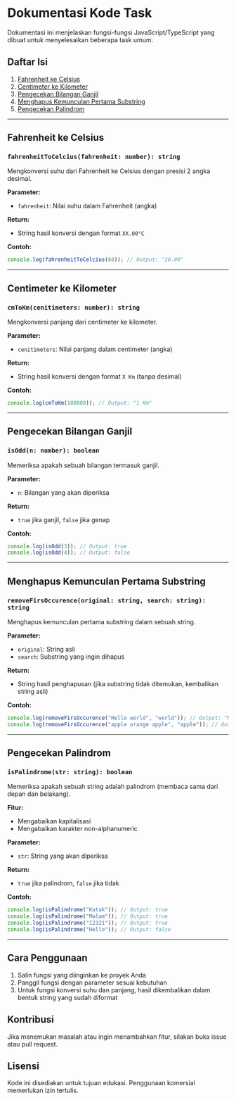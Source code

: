 # Dokumentasi Kode Task

Dokumentasi ini menjelaskan fungsi-fungsi JavaScript/TypeScript yang dibuat untuk menyelesaikan beberapa task umum.

## Daftar Isi

1. [Fahrenheit ke Celsius](#fahrenheit-ke-celsius)
2. [Centimeter ke Kilometer](#centimeter-ke-kilometer)
3. [Pengecekan Bilangan Ganjil](#pengecekan-bilangan-ganjil)
4. [Menghapus Kemunculan Pertama Substring](#menghapus-kemunculan-pertama-substring)
5. [Pengecekan Palindrom](#pengecekan-palindrom)

---

## Fahrenheit ke Celsius

### `fahrenheitToCelcius(fahrenheit: number): string`

Mengkonversi suhu dari Fahrenheit ke Celsius dengan presisi 2 angka desimal.

**Parameter:**

- `fahrenheit`: Nilai suhu dalam Fahrenheit (angka)

**Return:**

- String hasil konversi dengan format `XX.00°C`

**Contoh:**

```typescript
console.log(fahrenheitToCelcius(68)); // Output: "20.00"
```

---

## Centimeter ke Kilometer

### `cmToKm(cenitimeters: number): string`

Mengkonversi panjang dari centimeter ke kilometer.

**Parameter:**

- `cenitimeters`: Nilai panjang dalam centimeter (angka)

**Return:**

- String hasil konversi dengan format `X Km` (tanpa desimal)

**Contoh:**

```typescript
console.log(cmToKm(100000)); // Output: "1 Km"
```

---

## Pengecekan Bilangan Ganjil

### `isOdd(n: number): boolean`

Memeriksa apakah sebuah bilangan termasuk ganjil.

**Parameter:**

- `n`: Bilangan yang akan diperiksa

**Return:**

- `true` jika ganjil, `false` jika genap

**Contoh:**

```typescript
console.log(isOdd(3)); // Output: true
console.log(isOdd(4)); // Output: false
```

---

## Menghapus Kemunculan Pertama Substring

### `removeFirsOccurence(original: string, search: string): string`

Menghapus kemunculan pertama substring dalam sebuah string.

**Parameter:**

- `original`: String asli
- `search`: Substring yang ingin dihapus

**Return:**

- String hasil penghapusan (jika substring tidak ditemukan, kembalikan string asli)

**Contoh:**

```typescript
console.log(removeFirsOccurence("Hello world", "world")); // Output: "Hello "
console.log(removeFirsOccurence("apple orange apple", "apple")); // Output: " orange apple"
```

---

## Pengecekan Palindrom

### `isPalindrome(str: string): boolean`

Memeriksa apakah sebuah string adalah palindrom (membaca sama dari depan dan belakang).

**Fitur:**

- Mengabaikan kapitalisasi
- Mengabaikan karakter non-alphanumeric

**Parameter:**

- `str`: String yang akan diperiksa

**Return:**

- `true` jika palindrom, `false` jika tidak

**Contoh:**

```typescript
console.log(isPalindrome("Katak")); // Output: true
console.log(isPalindrome("Malam")); // Output: true
console.log(isPalindrome("12321")); // Output: true
console.log(isPalindrome("Hello")); // Output: false
```

---

## Cara Penggunaan

1. Salin fungsi yang diinginkan ke proyek Anda
2. Panggil fungsi dengan parameter sesuai kebutuhan
3. Untuk fungsi konversi suhu dan panjang, hasil dikembalikan dalam bentuk string yang sudah diformat

## Kontribusi

Jika menemukan masalah atau ingin menambahkan fitur, silakan buka issue atau pull request.

## Lisensi

Kode ini disediakan untuk tujuan edukasi. Penggunaan komersial memerlukan izin tertulis.
